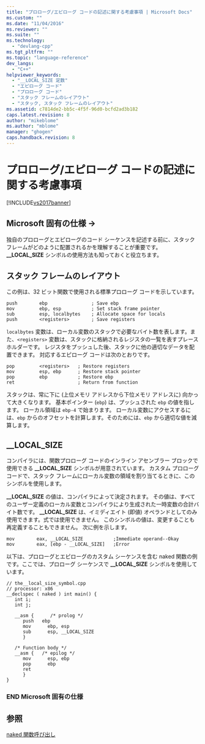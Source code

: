 ```yaml
---
title: "プロローグ/エピローグ コードの記述に関する考慮事項 | Microsoft Docs"
ms.custom: ""
ms.date: "11/04/2016"
ms.reviewer: ""
ms.suite: ""
ms.technology: 
  - "devlang-cpp"
ms.tgt_pltfrm: ""
ms.topic: "language-reference"
dev_langs: 
  - "C++"
helpviewer_keywords: 
  - "__LOCAL_SIZE 定数"
  - "エピローグ コード"
  - "プロローグ コード"
  - "スタック フレームのレイアウト"
  - "スタック, スタック フレームのレイアウト"
ms.assetid: c7814de2-bb5c-4f5f-96d0-bcfd2ad3b182
caps.latest.revision: 8
author: "mikeblome"
ms.author: "mblome"
manager: "ghogen"
caps.handback.revision: 8
---
```

# プロローグ/エピローグ コードの記述に関する考慮事項
[!INCLUDE[vs2017banner](../assembler/inline/includes/vs2017banner.md)]

## Microsoft 固有の仕様 →  
 独自のプロローグとエピローグのコード シーケンスを記述する前に、スタック フレームがどのように配置されるかを理解することが重要です。  **\_\_LOCAL\_SIZE** シンボルの使用方法も知っておくと役立ちます。  
  
##  <a name="_pluslang_c.2b2b_.stack_frame_layout"></a> スタック フレームのレイアウト  
 この例は、32 ビット関数で使用される標準プロローグ コードを示しています。  
  
```  
push        ebp                ; Save ebp  
mov         ebp, esp           ; Set stack frame pointer  
sub         esp, localbytes    ; Allocate space for locals  
push        <registers>        ; Save registers  
```  
  
 `localbytes` 変数は、ローカル変数のスタックで必要なバイト数を表します。また、`<registers>` 変数は、スタックに格納されるレジスタの一覧を表すプレースホルダーです。  レジスタをプッシュした後、スタックに他の適切なデータを配置できます。  対応するエピローグ コードは次のとおりです。  
  
```  
pop         <registers>   ; Restore registers  
mov         esp, ebp      ; Restore stack pointer  
pop         ebp           ; Restore ebp  
ret                       ; Return from function  
```  
  
 スタックは、常に下に \(上位メモリ アドレスから下位メモリ アドレスに\) 向かって大きくなります。  基本ポインター \(`ebp`\) は、プッシュされた `ebp` の値を指します。  ローカル領域は `ebp-4` で始まります。  ローカル変数にアクセスするには、`ebp` からのオフセットを計算します。そのためには、`ebp` から適切な値を減算します。  
  
##  <a name="_pluslang___local_size"></a> \_\_LOCAL\_SIZE  
 コンパイラには、関数プロローグ コードのインライン アセンブラー ブロックで使用できる **\_\_LOCAL\_SIZE** シンボルが用意されています。  カスタム プロローグ コードで、スタック フレームにローカル変数の領域を割り当てるときに、このシンボルを使用します。  
  
 **\_\_LOCAL\_SIZE** の値は、コンパイラによって決定されます。  その値は、すべてのユーザー定義のローカル変数とコンパイラにより生成された一時変数の合計バイト数です。  **\_\_LOCAL\_SIZE** は、イミディエイト \(即値\) オペランドとしてのみ使用できます。式では使用できません。  このシンボルの値は、変更することも再定義することもできません。  次に例を示します。  
  
```  
mov        eax, __LOCAL_SIZE           ;Immediate operand--Okay  
mov        eax, [ebp - __LOCAL_SIZE]   ;Error  
```  
  
 以下は、プロローグとエピローグのカスタム シーケンスを含む naked 関数の例です。ここでは、プロローグ シーケンスで **\_\_LOCAL\_SIZE** シンボルを使用しています。  
  
```  
// the__local_size_symbol.cpp  
// processor: x86  
__declspec ( naked ) int main() {  
   int i;  
   int j;  
  
   __asm {      /* prolog */  
      push   ebp  
      mov      ebp, esp  
      sub      esp, __LOCAL_SIZE  
      }  
  
   /* Function body */  
   __asm {   /* epilog */  
      mov      esp, ebp  
      pop      ebp  
      ret  
      }  
}  
```  
  
### END Microsoft 固有の仕様  
  
## 参照  
 [naked 関数呼び出し](../Topic/Naked%20Function%20Calls.md)